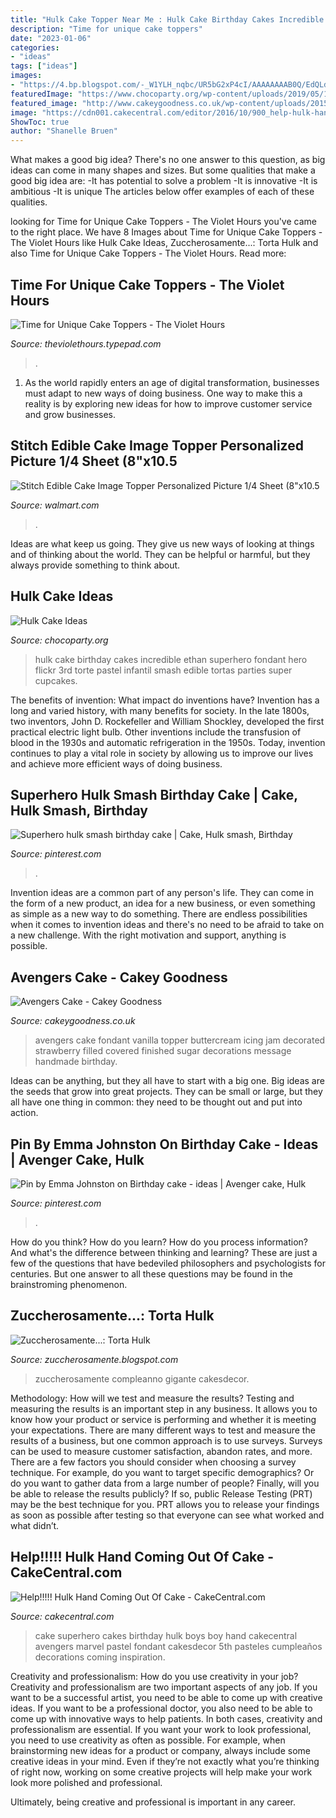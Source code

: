 ```yaml
---
title: "Hulk Cake Topper Near Me : Hulk Cake Birthday Cakes Incredible Ethan Superhero Fondant Hero Flickr 3rd Torte Pastel Infantil Smash Edible Tortas Parties Super Cupcakes"
description: "Time for unique cake toppers"
date: "2023-01-06"
categories:
- "ideas"
tags: ["ideas"]
images:
- "https://4.bp.blogspot.com/-_W1YLH_nqbc/UR5bG2xP4cI/AAAAAAAAB0Q/EdQLdWu1z7k/s1600/20130211_170123.jpg"
featuredImage: "https://www.chocoparty.org/wp-content/uploads/2019/05/12e606d2ba2d994a9d9255e5c7626b20_8.jpg"
featured_image: "http://www.cakeygoodness.co.uk/wp-content/uploads/2015/12/Avengers-Cake-3.jpg"
image: "https://cdn001.cakecentral.com/editor/2016/10/900_help-hulk-hand-comin_9916635816b8751b133.jpg"
ShowToc: true
author: "Shanelle Bruen"
---
```



What makes a good big idea?
There's no one answer to this question, as big ideas can come in many shapes and sizes. But some qualities that make a good big idea are: 
-It has potential to solve a problem
-It is innovative
-It is ambitious
-It is unique 
The articles below offer examples of each of these qualities.

	

		
looking for Time for Unique Cake Toppers - The Violet Hours you've came to the right place. We have 8 Images about Time for Unique Cake Toppers - The Violet Hours like Hulk Cake Ideas, Zuccherosamente...: Torta Hulk and also Time for Unique Cake Toppers - The Violet Hours. Read more:
		
    
## Time For Unique Cake Toppers - The Violet Hours

<img loading=lazy src="https://theviolethours.typepad.com/.a/6a011572536cb8970b0133ecadb9b5970b-600wi" onerror="this.onerror=null;this.src='https://tse1.mm.bing.net/th?id=OIP.n926faV_Cc7Y4XWpdcA2nwHaJ4&amp;pid=15.1';" alt="Time for Unique Cake Toppers - The Violet Hours">

_Source: theviolethours.typepad.com_

>. 

	

1. As the world rapidly enters an age of digital transformation, businesses must adapt to new ways of doing business. One way to make this a reality is by exploring new ideas for how to improve customer service and grow businesses.

    
## Stitch Edible Cake Image Topper Personalized Picture 1/4 Sheet (8&quot;x10.5

<img loading=lazy src="https://i5.walmartimages.com/asr/a15c2097-5ab2-4cc8-a1a1-949aed1d7eef_1.dbd66a55d026f1fbb1bebc9b4c2b3a45.jpeg" onerror="this.onerror=null;this.src='https://tse3.mm.bing.net/th?id=OIP.88lOVAJBQ5ryG9tKsw7szwHaJh&amp;pid=15.1';" alt="Stitch Edible Cake Image Topper Personalized Picture 1/4 Sheet (8&quot;x10.5">

_Source: walmart.com_

>. 

	

Ideas are what keep us going. They give us new ways of looking at things and of thinking about the world. They can be helpful or harmful, but they always provide something to think about.

    
## Hulk Cake Ideas

<img loading=lazy src="https://www.chocoparty.org/wp-content/uploads/2019/05/12e606d2ba2d994a9d9255e5c7626b20_8.jpg" onerror="this.onerror=null;this.src='https://tse3.mm.bing.net/th?id=OIP.Tfg_fbFAedv52Hw749yWKwAAAA&amp;pid=15.1';" alt="Hulk Cake Ideas">

_Source: chocoparty.org_

>hulk cake birthday cakes incredible ethan superhero fondant hero flickr 3rd torte pastel infantil smash edible tortas parties super cupcakes. 

	

The benefits of invention: What impact do inventions have?
Invention has a long and varied history, with many benefits for society. In the late 1800s, two inventors, John D. Rockefeller and William Shockley, developed the first practical electric light bulb. Other inventions include the transfusion of blood in the 1930s and automatic refrigeration in the 1950s. Today, invention continues to play a vital role in society by allowing us to improve our lives and achieve more efficient ways of doing business.

    
## Superhero Hulk Smash Birthday Cake | Cake, Hulk Smash, Birthday

<img loading=lazy src="https://i.pinimg.com/736x/ec/d2/bb/ecd2bb5987925d189c7bd356048682ac--birthday-cakes-hulk.jpg" onerror="this.onerror=null;this.src='https://tse4.mm.bing.net/th?id=OIP.GLAI_fAK8xeVCVC3oQTMNAHaLH&amp;pid=15.1';" alt="Superhero hulk smash birthday cake | Cake, Hulk smash, Birthday">

_Source: pinterest.com_

>. 

	

Invention ideas are a common part of any person's life. They can come in the form of a new product, an idea for a new business, or even something as simple as a new way to do something. There are endless possibilities when it comes to invention ideas and there's no need to be afraid to take on a new challenge. With the right motivation and support, anything is possible.

    
## Avengers Cake - Cakey Goodness

<img loading=lazy src="http://www.cakeygoodness.co.uk/wp-content/uploads/2015/12/Avengers-Cake-3.jpg" onerror="this.onerror=null;this.src='https://tse3.mm.bing.net/th?id=OIP.1CB0rguumxLk0AldD7tu3wHaJo&amp;pid=15.1';" alt="Avengers Cake - Cakey Goodness">

_Source: cakeygoodness.co.uk_

>avengers cake fondant vanilla topper buttercream icing jam decorated strawberry filled covered finished sugar decorations message handmade birthday. 

	

Ideas can be anything, but they all have to start with a big one. Big ideas are the seeds that grow into great projects. They can be small or large, but they all have one thing in common: they need to be thought out and put into action.

    
## Pin By Emma Johnston On Birthday Cake - Ideas | Avenger Cake, Hulk

<img loading=lazy src="https://i.pinimg.com/originals/b3/7b/83/b37b832bd1939ca3d29596cd43bdfb40.jpg" onerror="this.onerror=null;this.src='https://tse1.mm.bing.net/th?id=OIP.5l_kLyQto73_L2YKymzQlAHaJQ&amp;pid=15.1';" alt="Pin by Emma Johnston on Birthday cake - ideas | Avenger cake, Hulk">

_Source: pinterest.com_

>. 

	

How do you think? How do you learn? How do you process information? And what's the difference between thinking and learning? These are just a few of the questions that have bedeviled philosophers and psychologists for centuries. But one answer to all these questions may be found in the brainstroming phenomenon.

    
## Zuccherosamente...: Torta Hulk

<img loading=lazy src="https://4.bp.blogspot.com/-_W1YLH_nqbc/UR5bG2xP4cI/AAAAAAAAB0Q/EdQLdWu1z7k/s1600/20130211_170123.jpg" onerror="this.onerror=null;this.src='https://tse3.mm.bing.net/th?id=OIP.Aem1QZQAdvvFiF5QbrjXzgHaIX&amp;pid=15.1';" alt="Zuccherosamente...: Torta Hulk">

_Source: zuccherosamente.blogspot.com_

>zuccherosamente compleanno gigante cakesdecor. 

	

Methodology: How will we test and measure the results?
Testing and measuring the results is an important step in any business. It allows you to know how your product or service is performing and whether it is meeting your expectations. There are many different ways to test and measure the results of a business, but one common approach is to use surveys. Surveys can be used to measure customer satisfaction, abandon rates, and more.
There are a few factors you should consider when choosing a survey technique. For example, do you want to target specific demographics? Or do you want to gather data from a large number of people? Finally, will you be able to release the results publicly? If so, public Release Testing (PRT) may be the best technique for you. PRT allows you to release your findings as soon as possible after testing so that everyone can see what worked and what didn’t.

    
## Help!!!!! Hulk Hand Coming Out Of Cake - CakeCentral.com

<img loading=lazy src="https://cdn001.cakecentral.com/editor/2016/10/900_help-hulk-hand-comin_9916635816b8751b133.jpg" onerror="this.onerror=null;this.src='https://tse3.mm.bing.net/th?id=OIP.s1S80qxM1VPtqY0bO-DlFAHaNK&amp;pid=15.1';" alt="Help!!!!! Hulk Hand Coming Out Of Cake - CakeCentral.com">

_Source: cakecentral.com_

>cake superhero cakes birthday hulk boys boy hand cakecentral avengers marvel pastel fondant cakesdecor 5th pasteles cumpleaños decorations coming inspiration. 

	

Creativity and professionalism: How do you use creativity in your job?
Creativity and professionalism are two important aspects of any job. If you want to be a successful artist, you need to be able to come up with creative ideas. If you want to be a professional doctor, you also need to be able to come up with innovative ways to help patients. In both cases, creativity and professionalism are essential.
If you want your work to look professional, you need to use creativity as often as possible. For example, when brainstorming new ideas for a product or company, always include some creative ideas in your mind. Even if they’re not exactly what you’re thinking of right now, working on some creative projects will help make your work look more polished and professional.

Ultimately, being creative and professional is important in any career.

